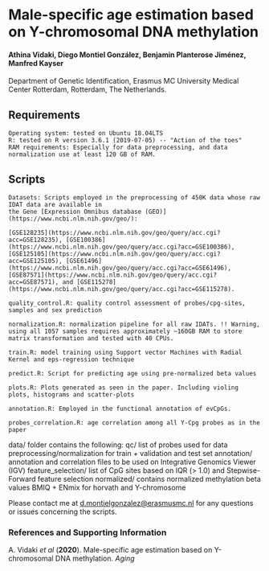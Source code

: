 
# Male-specific age estimation based on Y-chromosomal DNA methylation


#### Athina Vidaki, Diego Montiel González, Benjamin Planterose Jiménez, Manfred Kayser
Department of Genetic Identification, Erasmus MC University Medical Center Rotterdam, Rotterdam, The Netherlands.

## Requirements

    Operating system: tested on Ubuntu 18.04LTS
    R: tested on R version 3.6.1 (2019-07-05) -- "Action of the toes"
    RAM requirements: Especially for data preprocessing, and data normalization use at least 120 GB of RAM.


## Scripts
    Datasets: Scripts employed in the preprocessing of 450K data whose raw IDAT data are available in 
    the Gene [Expression Omnibus database (GEO)](https://www.ncbi.nlm.nih.gov/geo/):
    
    [GSE128235](https://www.ncbi.nlm.nih.gov/geo/query/acc.cgi?acc=GSE128235), [GSE100386](https://www.ncbi.nlm.nih.gov/geo/query/acc.cgi?acc=GSE100386), [GSE125105](https://www.ncbi.nlm.nih.gov/geo/query/acc.cgi?acc=GSE125105), [GSE61496](https://www.ncbi.nlm.nih.gov/geo/query/acc.cgi?acc=GSE61496), [GSE87571](https://www.ncbi.nlm.nih.gov/geo/query/acc.cgi?acc=GSE87571), and [GSE115278](https://www.ncbi.nlm.nih.gov/geo/query/acc.cgi?acc=GSE115278).

    quality_control.R: quality control assessment of probes/cpg-sites, samples and sex prediction

    normalization.R: normalization pipeline for all raw IDATs. !! Warning, using all 1057 samples requires approximately ~160GB RAM to store matrix transformation and tested with 40 CPUs.

    train.R: model training using Support vector Machines with Radial Kernel and eps-regression technique

    predict.R: Script for predicting age using pre-normalized beta values

    plots.R: Plots generated as seen in the paper. Including violing plots, histograms and scatter-plots

    annotation.R: Employed in the functional annotation of evCpGs.

    probes_correlation.R: age correlation among all Y-Cpg probes as in the paper


data/ folder contains the following: 
    qc/ list of probes used for data preprocessing/normalization for train + validation and test set
    annotation/ annotation and correlation files to be used on Integrative Genomics Viewer (IGV)
    feature_selection/ list of CpG sites based on IQR (> 1.0) and Stepwise-Forward feature selection
    normalized/ contains normalized methylation beta values BMIQ + ENmix for horvath and Y-chromosome


Please contact me at d.montielgonzalez@erasmusmc.nl for any questions or issues concerning the scripts.

### References and Supporting Information
A. Vidaki *et al* (**2020**). Male-specific age estimation based on Y-chromosomal DNA methylation. *Aging*



